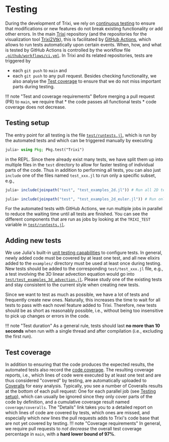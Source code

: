 # Testing

During the development of Trixi, we rely on
[continuous testing](https://en.wikipedia.org/wiki/Continuous_testing) to ensure
that modifications or new features do not break existing
functionality or add other errors. In the main
[Trixi](https://github.com/trixi-framework/Trixi.jl) repository (and the
repositories for the visualization tool
[Trixi2Vtk](https://github.com/trixi-framework/Trixi.jl)), this is facilitated by
[GitHub Actions](https://docs.github.com/en/free-pro-team@latest/actions),
which allows to run tests automatically upon certain events. When, how, and what
is tested by GitHub Actions is controlled by the workflow file
[`.github/workflows/ci.yml`](https://github.com/trixi-framework/Trixi.jl/blob/main/.github/workflows/ci.yml).
In Trixi and its related repositories, tests are triggered by
* each `git push` to `main` and
* each `git push` to any pull request.
Besides checking functionality, we also analyse the [Test coverage](@ref) to
ensure that we do not miss important parts during testing.

!!! note "Test and coverage requirements"
    Before merging a pull request (PR) to `main`, we require that
    * the code passes all functional tests
    * code coverage does not decrease.


## Testing setup
The entry point for all testing is the file
[`test/runtests.jl`](https://github.com/trixi-framework/Trixi.jl/blob/main/test/runtests.jl),
which is run by the automated tests and which can be triggered manually by
executing
```julia
julia> using Pkg; Pkg.test("Trixi")
```
in the REPL. Since there already exist many tests, we have split them up into
multiple files in the `test` directory to allow for faster testing of individual parts of the code.
Thus in addition to performing all tests, you can also just `include` one of the
files named `test_xxx.jl` to run only a specific subset, e.g.,
```julia
julia> include(joinpath("test", "test_examples_2d.jl")) # Run all 2D tests

julia> include(joinpath("test", "test_examples_2d_euler.jl")) # Run only 2D tests for the Euler equations
```
For the automated tests with GitHub Actions, we run multiple jobs in parallel to
reduce the waiting time until all tests are finished. You can see the different
components that are run as jobs by looking at the `TRIXI_TEST` variable in
[`test/runtests.jl`](https://github.com/trixi-framework/Trixi.jl/blob/main/test/runtests.jl).


## Adding new tests
We use Julia's built-in [unit testing capabilities](https://docs.julialang.org/en/v1/stdlib/Test/)
to configure tests. In general, newly added code must be covered by at least one
test, and all new elixirs added to the `examples/` directory must be used at
least once during testing. New tests should be added to the corresponding
`test/test_xxx.jl` file, e.g., a test involving the 3D linear advection equation
would go into
[`test/test_examples_3d_advection.jl`](https://github.com/trixi-framework/Trixi.jl/blob/main/test/test_examples_3d_advection.jl).
Please study one of the existing tests and stay consistent to the current style
when creating new tests.

Since we want to test as much as possible, we have a lot of tests and
frequently create new ones. Naturally, this increases the time to wait for all
tests to pass with each novel feature added to Trixi. Therefore, new tests should be as
short as reasonably possible, i.e., without being too insensitive to pick up
changes or errors in the code.

!!! note "Test duration"
    As a general rule, tests should last **no more than 10 seconds** when run
    with a single thread and after compilation (i.e., excluding the first run).


## Test coverage
In addition to ensuring that the code produces the expected results, the
automated tests also record the
[code coverage](https://en.wikipedia.org/wiki/Code_coverage). The resulting
coverage reports, i.e., which lines of code were executed by at least one test
and are thus considered "covered" by testing, are automatically uploaded to
[Coveralls](https://coveralls.io) for easy analysis. Typically, you see a number
of Coveralls results at the bottom of each pull request: One for each parallel
job (see [Testing setup](@ref)), which can usually be ignored since they only
cover parts of the code by definition, and a cumulative coverage result named
`coverage/coveralls`. The "Details" link takes you to a detailed report on
which lines of code are covered by tests, which ones are missed, and especially
which *new* lines the pull requests adds to Trixi's code base that are not yet
covered by testing.
!!! note "Coverage requirements"
    In general, we require pull requests to *not decrease* the overall
    test coverage percentage in `main`, with a **hard lower bound of 97%**.
